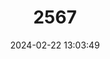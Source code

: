 ---
title: "2567"
category: "Barbus meridionalis"
draft: false
date: 2024-02-22 13:03:49
languages:
  Catalan; Valencian: ["Barb de muntanya"]
  French: ["Barbeau méridional"]
  Spanish; Castilian: ["Barbo de montaña"]
  English: ["Mediterranean Barbel"]
---